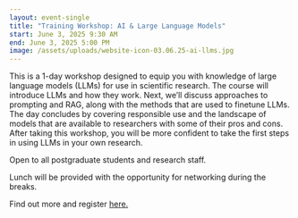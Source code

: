```yaml
---
layout: event-single
title: "Training Workshop: AI & Large Language Models"
start: June 3, 2025 9:30 AM
end: June 3, 2025 5:00 PM
image: /assets/uploads/website-icon-03.06.25-ai-llms.jpg
---
```

This is a 1-day workshop designed to equip you with knowledge of large language models (LLMs) for use in scientific research. The course will introduce LLMs and how they work. Next, we’ll discuss approaches to prompting and RAG, along with the methods that are used to finetune LLMs. The day concludes by covering responsible use and the landscape of models that are available to researchers with some of their pros and cons. After taking this workshop, you will be more confident to take the first steps in using LLMs in your own research.

Open to all postgraduate students and research staff.

Lunch will be provided with the opportunity for networking during the breaks.

Find out more and register [here. ](https://www.training.cam.ac.uk/apsci/event/5769329)
